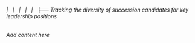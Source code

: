 ###### |   |   |   |   |   ├── Tracking the diversity of succession candidates for key leadership positions

*Add content here*